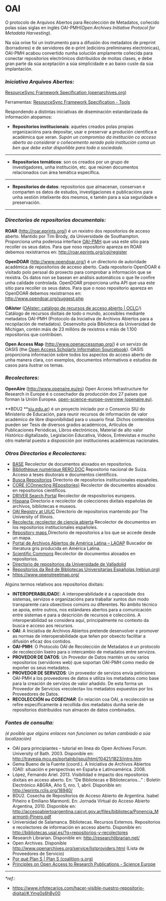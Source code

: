 # OAI

O protocolo de Arquivos Abertos para Recolección de Metadatos, coñecido polas súas siglas en inglés OAI-PMH(*Open Archives Initiative Protocol for Metadata Harvesting*). 
 
Na súa orixe foi un instrumento para a difusión dos metadatos de preprint (borradores) e de servidores de e-print (edicións preliminares electrónicas), OAI-PMH acabou convertido nunha solución amplamente coñecida para conectar repositorios electrónicos distribuídos de moitas clases, e debe gran parte da súa aceptación a súa simplicidade e ao baixo custe da súa implantación.

### *Iniciativa Arquivos Abertos:*

[ResourceSync Framework Specification (openarchives.org)](http://www.openarchives.org/rs/1.1/resourcesync#FrameworkOrg)

Ferramentas: [ResourceSync Framework Specification - Tools](http://www.openarchives.org/rs/tools)



Respondendo a distintas iniciativas de diseminación estandarizada da información atopamos:

- **Repositorios institucionais**: aqueles creados polas propias organizacións para depositar, usar e preservar a produción científica e académica que xeran. *Supón un compromiso da institución co acceso aberto ao considerar o coñecemento xerado pola institución coma un ben que debe estar dispoñible para toda a sociedade.*

---

- **Repositorios temáticos**: son os creados por un grupo de investigadores, unha institución, etc. que reúnen documentos relacionados cun área temática específica.

---

- **Repositorios de datos**: repositorios que almacenan, conservan e comparten os datos de estudos, investigaciones e publicacións para unha xestión intelixente dos mesmos, e tamén para a súa seguridade e preservación.

---

### *Directorios de repositorios documentais:*

**ROAR** (http://roar.eprints.org/) é un rexistro dos repositorios de acceso aberto. Mantido por Tim Brody, da Universidade de Southampton. Proporciona unha poderosa interface [OAI-PMH](https://www.openarchives.org/pmh/) que usa este sitio para recoller os seus datos. Para que noso repositorio apareza en ROAR debemos rexistrarnos en: http://roar.eprints.org/cgi/register

**OpenDOAR** (http://www.opendoar.org/) é un directorio de autoridade académica de repositorios de acceso aberto. Cada repositorio OpenDOAR é visitado polo persoal do proxecto para comprobar a información que se rexistra. Os datos non se basean en análisis automáticos o que lle confire unha calidade controlada. OpenDOAR proporciona unha API que usa este sitio para recoller os seus datos. Para que o noso repositorio apareza en OpenDOAR debemos rexistrarnos en: http://www.opendoar.org/suggest.php

**OAIster** ([OAIster: catálogo de recursos de acceso abierto | OCLC](https://www.oclc.org/es/oaister.html)/) Catálogo de recursos dixitais de todo o mundo, accesibles mediante metadatos OAI-PMH (Protocolo da Iniciativa de Archivos Abiertos para a recopilación de metadatos). Desenvolto pola Biblioteca da Universidad de Michigan, contén máis de 23 millóns de rexistros e máis de 1.100 repositorios que contribúen.

**Open Access Map** (http://www.openaccessmap.org/) é un servizo de OASIS (the [Open Access Scholarly Information Sourcebook](https://www.fosteropenscience.eu/content/open-access-scholarly-information-sourcebook)). OASIS proporciona información sobre todos los aspectos do acceso aberto de unha manera clara, con exemplos, documentos informativos e estudios de casos para ilustrar os temas.

 

### *Recolectores:*

**OpenAire** (http://www.openaire.eu/es) Open Access Infrastructure for Research in Europe é o cosechador da producción dos 27 paises que forman la Unión Europea. [open-science-europe-overview (openaire.eu)](https://www.openaire.eu/open-science-europe-overview).

**BDU2 **[siu.edu.ar](http://cosechador.siu.edu.ar/bdu3/)) é un proyecto iniciado por o Consorcio SIU do Ministerio de Educación, para reunir recursos de información de valor académico de libre disponibilidad para o usuario final. Dichos contenidos pueden ser Tesis de diversos grados académicos, Artículos de Publicaciones Periódicas, Libros electrónicos, Material de alto valor Histórico digitalizado, Legislación Educativa, Videos, Entrevistas e mucho otro material puesto a disposición por instituciones académicas nacionales.

### *Otros Directorios e Recolectores:*

- [BASE](http://www.base-search.net/) Recolector de documentos aloxados en repositorios.
- [Bibliothèque numérique RERO DOC](http://doc.rero.ch/) Repositorio nacional de Suiza. Acceso a teses doutorais e documentos científicos.
- [Busca Repositorios](http://www.accesoabierto.net/repositorios) Directorio de repositorios institucionales españoles.
- [CORE (COnnecting REpositories)](http://core.kmi.open.ac.uk/search) Recolector de documentos aloxados en repositorios científicos.
- [DRIVER Search Portal](http://search.driver.research-infrastructures.eu/) Recolector de respositorios europeos.
- [Hispana](http://hispana.mcu.es/) Directorio e recolector de colecciones dixitais españolas de archivos, bibliotecas e museos.
- [OAI Registry at UIUC](http://gita.grainger.uiuc.edu/registry/) Directorio de repositorios mantenido por The University of Illinois.
- [Recolecta: recolector de ciencia abierta](http://www.recolecta.net/buscador/) Recolector de documentos en los repositorios institucionales españoles.
- [Repository maps ](http://maps.repository66.org/)Directorio de repositorios a los que se accede desde un mapa.
- [Portal de Archivos Abiertos de América Latina – LAOAP](http://lanic.utexas.edu/project/laoap/indexesp.html) Buscador de literatura gris producida en América Latina.
- [Scientific Commons](http://www.scientificcommons.org/) Recolector de documentos aloxados en repositorios.
- [Directorio de repositorios da Universidade de Valladolid](https://uvadoc.blogs.uva.es/2013/09/18/directorio-de-repositorios/)
- [Repositorios da Red de Bibliotecas Universitarias Españolas (rebiun.org)](https://www.rebiun.org/directorio-repositorios-institucionales)
- https://www.openstreetmap.org/





 

Algúns termos relativos aos repositorios dixitais:

- **INTEROPERABILIDAD**E: A interoperabilidade é a capacidade dos sistemas, servizos e organizacións para traballar xuntos dun modo transparente cara obxectivos comúns ou diferentes. No ámbito técnico se apoia, entre outros, nos estándares abertos para a comunicación entre sistemas e para a descrición de recursos e coleccións. A interoperabilidad se considera aquí, principalmente no contexto da busca e acceso aos recursos.
- **OAI**: A Iniciativa de Archivos Abiertos pretende desenvolver e promover as normas de interoperabilidade que teñen por obxecto facilitar a difusión eficaz dos contidos.
- **OAI-PMH**: O Protocolo OAI de Recolección de Metadatos é un protocolo de recolección lixeiro para o intercambio de metadatos entre servizos.
- **PROVEDOR DE DATOS**: Un Provedor de Datos mantén un ou varios repositorios (servidores web) que soportan OAI-PMH como medio de expoñer os seus metadatos.
- **PROVEDOR DE SERVIZOS**: Un proveedor de servizos envía peticiones OAI-PMH a los proveedores de datos e utiliza los metadatos como base para la creación de servizos de valor añadido. De esta forma un Proveedor de Servicios «recolecta» los metadatos expuestos por los Proveedores de Datos.
- **RECOLECCIÓN ou _COSECHAR_**: En relación coa OAI, a recolección se refire especificamente á recollida dos metadatos dunha serie de repositorios distribuidos nun almacén de datos combinados.

 

### *Fontes de consulta:*
*(é posible que algúns enlaces non funcionen ou teñan cambiado a súa localización)*

- OAI para principiantes – tutorial en línea do Open Archives Forum. University of Bath. 2003. Disponible en: http://travesia.mcu.es/portalnb/jspui/html/10421/1823/intro.htm
- Gema Bueno de la Fuente (coord.). A Iniciativa de Archivos Abiertos (OAI): situación e perspectivas en España e Latinoamérica. 2008.
- López, Fernando Ariel. 2013. Visibilidad e impacto dos repositorios dixitais en acceso aberto. En: ”De Bibliotecas e Bibliotecarios…” : Boletín Electrónico ABGRA, Año 5, nro. 1, abril. Disponible en: http://eprints.rclis.org/18940/
- BDU2. Cosecha de Repositorios de Acceso Abierto de Argentina. Isabel Piñeiro e Emiliano Marmonti. En: Jornada Virtual do Acceso Abierto Argentina, 2010. Disponible en: http://accesoabiertoargentina.caicyt.gov.ar/files/biblioteca/Ponencia_Marmonti-Pinero.pdf
- Universidad de Salamanca. Bibliotecas. Recursos Externos. Repositorios e recolectores de información en acceso aberto. Disponible en: http://bibliotecas.usal.es/?q=repositorios-y-recolectores
- Research Librarian. Disponible en: http://researchlibrarian.net/
- Open Archives. Disponible http://www.openarchives.org/service/listproviders.html (Lista de Proveedores de Servicio)
- [Por qué Plan S | Plan S (coalition-s.org)](https://www.coalition-s.org/why-plan-s/)
- [Principles on Open Access to Research Publications - Science Europe](https://www.scienceeurope.org/our-resources/principles-on-open-access-to-research-publications/)





---

_*ref.:_

- https://www.infotecarios.com/hacer-visible-nuestro-repositorio-digital/#.Ymg0s6hBy00